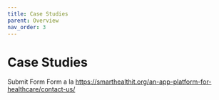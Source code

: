 ```yaml
---
title: Case Studies
parent: Overview
nav_order: 3
---
```

# Case Studies

Submit Form
Form a la https://smarthealthit.org/an-app-platform-for-healthcare/contact-us/ 